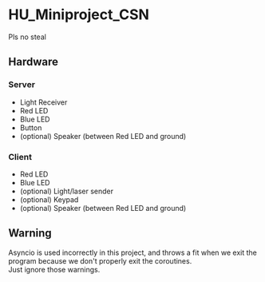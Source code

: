 # HU_Miniproject_CSN

Pls no steal


## Hardware

### Server
- Light Receiver
- Red LED
- Blue LED
- Button
- (optional) Speaker (between Red LED and ground)

### Client
- Red LED
- Blue LED
- (optional) Light/laser sender
- (optional) Keypad
- (optional) Speaker (between Red LED and ground)


## Warning

Asyncio is used incorrectly in this project, and throws a fit when we exit the program because we don't properly exit the coroutines.  
Just ignore those warnings.
